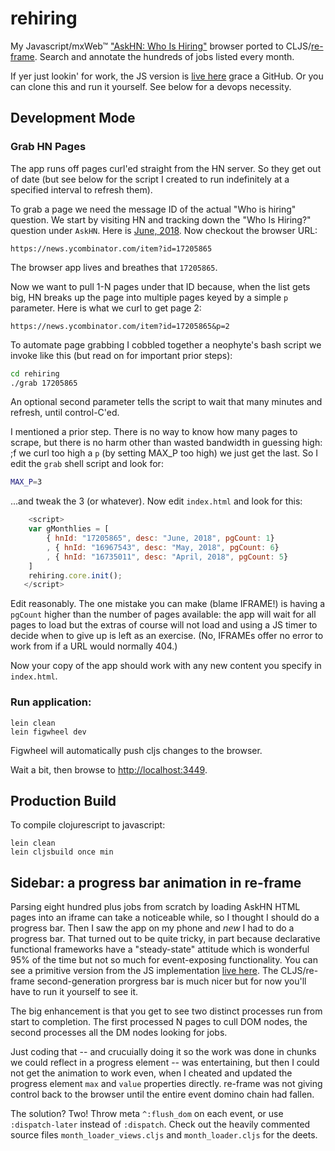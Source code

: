 # rehiring

My Javascript/mxWeb&trade; ["AskHN: Who Is Hiring"](https://github.com/kennytilton/whoshiring) browser ported to CLJS/[re-frame](https://github.com/Day8/re-frame). Search and annotate the hundreds of jobs listed every month.

If yer just lookin' for work, the JS version is [live here](https://kennytilton.github.io/whoishiring/) grace a GitHub. Or you can clone this and run it yourself. See below for a devops necessity.

## Development Mode

### Grab HN Pages
The app runs off pages curl'ed straight from the HN server. So they get out of date (but see below for the script I created to run indefinitely at a specified interval to refresh them).

To grab a page we need the message ID of the actual "Who is hiring" question. We start by visiting HN and tracking down the "Who Is Hiring?" question under `AskHN`. Here is [June, 2018](https://news.ycombinator.com/item?id=17205865). Now checkout the browser URL:
````
https://news.ycombinator.com/item?id=17205865
````
The browser app lives and breathes that `17205865`.

Now we want to pull 1-N pages under that ID because, when the list gets big, HN breaks up the page into multiple pages keyed by a simple `p` parameter. Here is what we curl to get page 2:
````
https://news.ycombinator.com/item?id=17205865&p=2
````
To automate page grabbing I cobbled together a neophyte's bash script we invoke like this (but read on for important prior steps):
````bash
cd rehiring
./grab 17205865
````
An optional second parameter tells the script to wait that many minutes and refresh, until control-C'ed.

I mentioned a prior step. There is no way to know how many pages to scrape, but there is no harm other than wasted bandwidth in guessing high: ;f we curl too high a `p` (by setting MAX_P too high) we just get the last. So <sob> I edit the `grab` shell script and look for:
````bash
MAX_P=3
````
...and tweak the 3 (or whatever). Now edit `index.html` and look for this:
````js
    <script>
    var gMonthlies = [
        { hnId: "17205865", desc: "June, 2018", pgCount: 1}
        , { hnId: "16967543", desc: "May, 2018", pgCount: 6}
        , { hnId: "16735011", desc: "April, 2018", pgCount: 5}
    ]
    rehiring.core.init();
   </script>
````
Edit reasonably. The one mistake you can make (blame IFRAME!) is having a `pgCount` higher than the number of pages available: the app will wait for all pages to load but the extras of course will not load and using a JS timer to decide when to give up is left as an exercise. (No, IFRAMEs offer no error to work from if a URL would normally 404.)

Now your copy of the app should work with any new content you specify in `index.html`.

### Run application:

```
lein clean
lein figwheel dev
```

Figwheel will automatically push cljs changes to the browser.

Wait a bit, then browse to [http://localhost:3449](http://localhost:3449).

## Production Build


To compile clojurescript to javascript:

```
lein clean
lein cljsbuild once min
```
## Sidebar: a progress bar animation in re-frame
Parsing eight hundred plus jobs from scratch by loading AskHN HTML pages into an iframe can take a noticeable while, so I thought I should do a progress bar. Then I saw the app on my phone and *new* I had to do a progress bar. That turned out to be quite tricky, in part because declarative functional frameworks have a "steady-state" attitude which is wonderful 95% of the time but not so much for event-exposing functionality. You can see a primitive version from the JS implementation [live here](https://kennytilton.github.io/whoishiring/). The CLJS/re-frame second-generation prorgress bar is much nicer but for now you'll have to run it yourself to see it.

The big enhancement is that you get to see two distinct processes run from start to completion. The first processed N pages to cull DOM nodes, the second processes all the DM nodes looking for jobs.

Just coding that -- and crucuially doing it so the work was done in chunks we could reflect in a progress element -- was entertaining, but then I could not get the animation to work even, when I cheated and updated the progress element `max` and `value` properties directly. re-frame was not giving control back to the browser until the entire event domino chain had fallen. 

The solution? Two! Throw meta `^:flush_dom` on each event, or use `:dispatch-later` instead of `:dispatch`. Check out the heavily commented source files `month_loader_views.cljs` and `month_loader.cljs` for the deets. 
